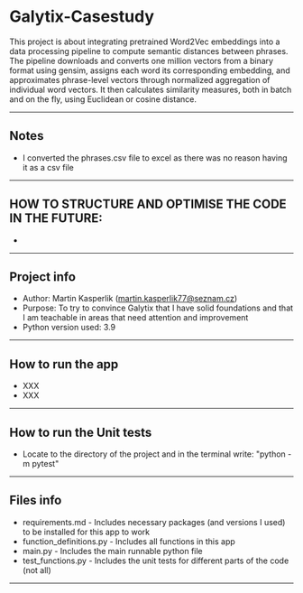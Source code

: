 # Galytix-Casestudy
This project is about integrating pretrained Word2Vec embeddings into a data processing pipeline to compute semantic distances between
phrases. The pipeline downloads and converts one million vectors from a binary format using gensim, assigns each word its corresponding
embedding, and approximates phrase-level vectors through normalized aggregation of individual word vectors. It then calculates similarity
measures, both in batch and on the fly, using Euclidean or cosine distance.

------------------------------------------------------------------------------------------------------------------------------------------

## Notes
* I converted the phrases.csv file to excel as there was no reason having it as a csv file

------------------------------------------------------------------------------------------------------------------------------------------

## HOW TO STRUCTURE AND OPTIMISE THE CODE IN THE FUTURE:
* 

------------------------------------------------------------------------------------------------------------------------------------------
## Project info
* Author: Martin Kasperlik (martin.kasperlik77@seznam.cz)
* Purpose: To try to convince Galytix that I have solid foundations and that I am teachable in areas that need attention and improvement
* Python version used: 3.9

------------------------------------------------------------------------------------------------------------------------------------------

## How to run the app
* XXX
* XXX

------------------------------------------------------------------------------------------------------------------------------------------

## How to run the Unit tests
* Locate to the directory of the project and in the terminal write: "python -m pytest"

------------------------------------------------------------------------------------------------------------------------------------------

## Files info
* requirements.md - Includes necessary packages (and versions I used) to be installed for this app to work
* function_definitions.py - Includes all functions in this app
* main.py - Includes the main runnable python file
* test_functions.py - Includes the unit tests for different parts of the code (not all)

------------------------------------------------------------------------------------------------------------------------------------------

